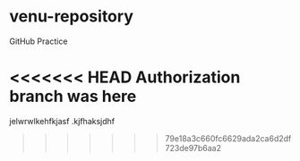 venu-repository
===============

GitHub Practice

<<<<<<< HEAD
Authorization branch was here
=======
jelwrwlkehfkjasf .kjfhaksjdhf
>>>>>>> 79e18a3c660fc6629ada2ca6d2df723de97b6aa2
